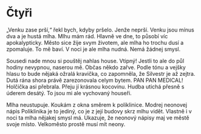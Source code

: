 # Čtyři

„Venku zase prší,“ řekl bych, kdyby pršelo. Jenže neprší. Venku jsou mínus dva a je hustá mlha. Mlhu mám rád. Hlavně ve dne, to působí víc apokalypticky. Město sice žije svym životem, ale mlha ho trochu dusí a zpomaluje. To mě baví. V noci je ale mlha nudná. Nemá žádnej smysl.

Sousedi nade mnou si pouštěj nahlas house. Vtipný! Jestli to ale do půl hodiny nevypnou, naserou mě. Občas někdo zařve. Podle tónu a vejšky hlasu to bude nějaká ožralá kravička, co zapomněla, že Silvestr je až zejtra. Dutá rána shora právě zarezonovala celym bytem. PAN PAN MEDICAL! Holčička asi přebrala. Přeju jí krásnou kocovinu. Hudba utichá přesně s úderem desátý. To jsou mi ale vychovaný houseři.

Mlha neustupuje. Koukám z okna směrem k poliklinice. Modrej neonovej nápis Poliklinika je to jediný, co je z její budovy skrz mlhu vidět. Vlastně i v noci ta mlha nějakej smysl má. Ukazuje, že neonový nápisy maj ve městě svoje místo. Velkoměsto prostě musí mít neony.
